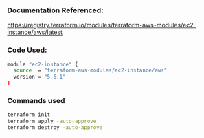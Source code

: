 ### Documentation Referenced:

https://registry.terraform.io/modules/terraform-aws-modules/ec2-instance/aws/latest

### Code Used:

```sh
module "ec2-instance" {
  source  = "terraform-aws-modules/ec2-instance/aws"
  version = "5.6.1"
}
```

### Commands used

```sh
terraform init
terraform apply -auto-approve
terraform destroy -auto-approve
```
